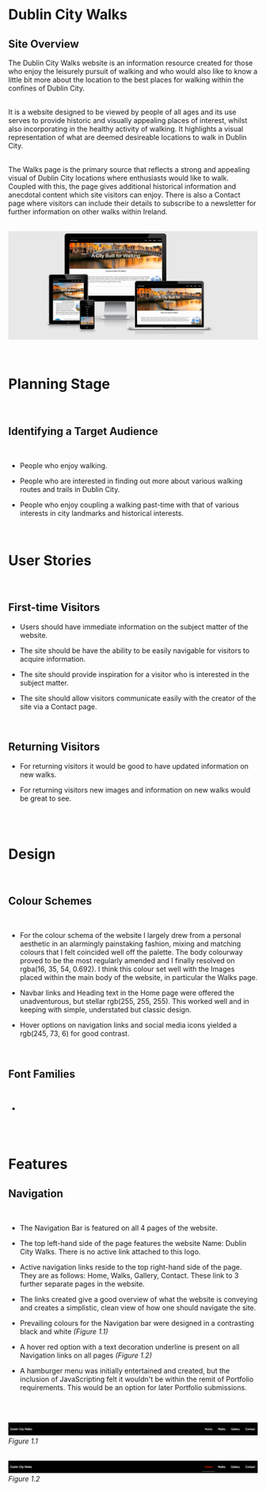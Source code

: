 # Dublin City Walks


## Site Overview


The Dublin City Walks website is an information resource created for those who enjoy the leisurely pursuit of walking and who would also like to know a little bit more about the location to the best places for walking within the confines of Dublin City.
<br><br>

It is a website designed to be viewed by people of all ages and its use serves to provide historic and visually appealing places of interest, whilst also incorporating in the healthy activity of walking. It highlights a visual representation of what are deemed desireable locations to walk in Dublin City. 
<br><br>

The Walks page is the primary source that reflects a strong and appealing visual of Dublin City locations where enthusiasts would like to walk. Coupled with this, the page gives additional historical information and anecdotal content which site visitors can enjoy. There is also a Contact page where visitors can include their details to subscribe to a newsletter for further information on other walks within Ireland.
<br><br>


![Image of Dublin City](assets/images/amiresponsive.png)

<br>

# Planning Stage

<br>

## Identifying a Target Audience

<br>

* People who enjoy walking.

* People who are interested in finding out more about various walking routes and trails in Dublin City.

* People who enjoy coupling a walking past-time with that of various interests in city landmarks and historical interests.

<br>

# User Stories

<br>

## First-time Visitors

* Users should have immediate information on the subject matter of the website.

* The site should be have the ability to be easily navigable for visitors to acquire information.

* The site should provide inspiration for a visitor who is interested in the subject matter.

* The site should allow visitors communicate easily with the creator of the site via a Contact page.


<br>

## Returning Visitors

* For returning visitors it would be good to have updated information on new walks.

* For returning visitors new images and information on new walks would be great to see.

<br>

<br>

# Design

<br>

## Colour Schemes

<br>

* For the colour schema of the website I largely drew from a personal aesthetic in an alarmingly painstaking fashion, mixing and matching colours that I felt coincided well off the palette. The body colourway proved to be the most regularly amended and I finally resolved on rgba(16, 35, 54, 0.692). I think this colour set well with the Images placed within the main body of the website, in particular the Walks page.

* Navbar links and Heading text in the Home page were offered the unadventurous, but stellar rgb(255, 255, 255). This worked well and in keeping with simple, understated but classic design.

* Hover options on navigation links and social media icons yielded a rgb(245, 73, 6) for good contrast.

<br>

## Font Families

<br>

* 

<br><br>

# Features



  ## Navigation

<br>

   * The Navigation Bar is featured on all 4 pages of the website.

   * The top left-hand side of the page features the website Name: Dublin City Walks. There is no active link attached to this logo.

   * Active navigation links reside to the top right-hand side of the page. They are as follows: Home, Walks, Gallery, Contact. These link to 3 further separate pages in the website.

   * The links created give a good overview of what the website is conveying and creates a simplistic, clean view of how one should navigate the site. 

   * Prevailing colours for the Navigation bar were designed in a contrasting black and white *(Figure 1.1)*

   * A hover red option with a text decoration underline is present on all Navigation links on all pages *(Figure 1.2)*  

   * A hamburger menu was initially entertained and created, but the inclusion of JavaScripting felt it wouldn't be within the remit of Portfolio requirements. This would be an option for later Portfolio submissions.


   <br><br>

   ![Image of Navigation Bar](assets/images/navigation-bar.png)
   *Figure 1.1*
   <br><br>

   ![Image of Navigation Bar:Hover](assets/images/navigationbar-hover.png)
   *Figure 1.2*













